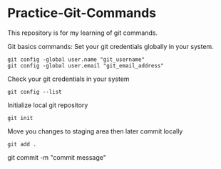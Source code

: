 # Practice-Git-Commands

This repository is for my learning of git commands.

Git basics commands:
Set your git credentials globally in your system.

```
git config -global user.name "git_username"
git config -global user.email "git_email_address"
```

Check your git credentials in your system

```
git config --list
```

Initialize local git repository

```
git init
```

Move you changes to staging area then later commit locally

```
git add .
```

git commit -m "commit message"
